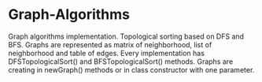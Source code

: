 # Graph-Algorithms
Graph algorithms implementation. Topological sorting based on DFS and BFS. Graphs are represented as matrix of neighborhood, list of neighborhood and table of edges.
Every implementation has DFSTopologicalSort() and BFSTopologicalSort() methods. Graphs are creating in newGraph() methods or in class constructor with one parameter.
